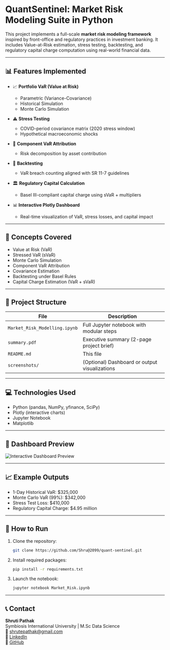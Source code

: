 
# QuantSentinel: Market Risk Modeling Suite in Python

This project implements a full-scale **market risk modeling framework** inspired by front-office and regulatory practices in investment banking. It includes Value-at-Risk estimation, stress testing, backtesting, and regulatory capital charge computation using real-world financial data.

---

## 📊 Features Implemented

- 📈 **Portfolio VaR (Value at Risk)**
  - Parametric (Variance-Covariance)
  - Historical Simulation
  - Monte Carlo Simulation

- ⚠️ **Stress Testing**
  - COVID-period covariance matrix (2020 stress window)
  - Hypothetical macroeconomic shocks

- 🧮 **Component VaR Attribution**
  - Risk decomposition by asset contribution

- 🧪 **Backtesting**
  - VaR breach counting aligned with SR 11-7 guidelines

- 🏛️ **Regulatory Capital Calculation**
  - Basel III-compliant capital charge using sVaR + multipliers

- 📊 **Interactive Plotly Dashboard**
  - Real-time visualization of VaR, stress losses, and capital impact

---

## 🧠 Concepts Covered

- Value at Risk (VaR)
- Stressed VaR (sVaR)
- Monte Carlo Simulation
- Component VaR Attribution
- Covariance Estimation
- Backtesting under Basel Rules
- Capital Charge Estimation (VaR + sVaR)

---

## 📂 Project Structure

| File | Description |
|------|-------------|
| `Market_Risk_Modelling.ipynb` | Full Jupyter notebook with modular steps |
| `summary.pdf` | Executive summary (2-page project brief) |
| `README.md` | This file |
| `screenshots/` | (Optional) Dashboard or output visualizations |

---

## 💻 Technologies Used

- Python (pandas, NumPy, yfinance, SciPy)
- Plotly (interactive charts)
- Jupyter Notebook
- Matplotlib

---

## 📸 Dashboard Preview

![Interactive Dashboard Preview](screenshots/dashboard.png)

---

## 📈 Example Outputs

- 1-Day Historical VaR: $325,000  
- Monte Carlo VaR (99%): $342,000  
- Stress Test Loss: $410,000  
- Regulatory Capital Charge: $4.95 million

---

## 🚀 How to Run

1. Clone the repository:
   ```bash
   git clone https://github.com/Shru@2099/quant-sentinel.git
   ```
2. Install required packages:
   ```bash
   pip install -r requirements.txt
   ```
3. Launch the notebook:
   ```bash
   jupyter notebook Market_Risk.ipynb
   ```

---

## 📞 Contact

**Shruti Pathak**  
Symbiosis International University | M.Sc Data Science  
📧 shrutepathak@gmail.com  
🔗 [LinkedIn](https://linkedin.com/in/shruti-pathak-55ab23133/)  
🔗 [GitHub](https://github.com/Shru@2099)

